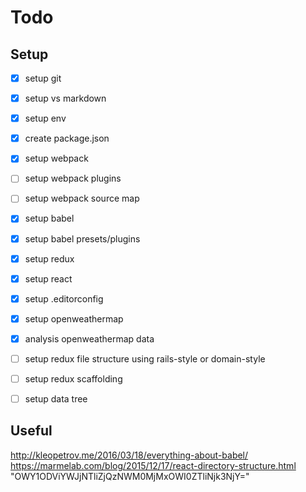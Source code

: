 ﻿# Todo

## Setup 
- [X] setup git
- [X] setup vs markdown
- [X] setup env
- [X] create package.json
- [X] setup webpack
- [ ] setup webpack plugins
- [ ] setup webpack source map
- [X] setup babel
- [X] setup babel presets/plugins
- [X] setup redux
- [X] setup react
- [X] setup .editorconfig
- [X] setup openweathermap

- [X] analysis openweathermap data
- [ ] setup redux file structure using rails-style or domain-style
- [ ] setup redux scaffolding
- [ ] setup data tree

## Useful

http://kleopetrov.me/2016/03/18/everything-about-babel/
https://marmelab.com/blog/2015/12/17/react-directory-structure.html
"OWY1ODViYWJjNTliZjQzNWM0MjMxOWI0ZTliNjk3NjY="